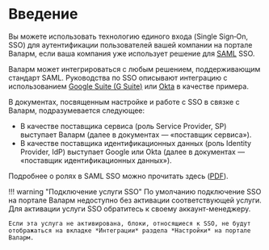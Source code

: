 [doc-admin-sso-gsuite]:     gsuite/overview.md
[doc-admin-sso-okta]:       okta/overview.md

[link-saml]:                https://wiki.oasis-open.org/security/FrontPage
[link-saml-sso-roles]:      https://www.oasis-open.org/committees/download.php/27819/sstc-saml-tech-overview-2.0-cd-02.pdf     


#   Введение

Вы можете использовать технологию единого входа (Single Sign‑On, SSO) для аутентификации пользователей вашей компании на портале Валарм, если ваша компания уже использует решение для [SAML][link-saml] SSO.

Валарм может интегрироваться с любым решением, поддерживающим стандарт SAML. Руководства по SSO описывают интеграцию с использованием [Google Suite (G Suite)][doc-admin-sso-gsuite] или [Okta][doc-admin-sso-okta] в качестве примера.

В документах, посвященным настройке и работе с SSO в связке с Валарм, подразумевается следующее:
*   В качестве поставщика сервиса (роль Service Provider, SP) выступает Валарм (далее в документах — «поставщик сервиса»).
*   В качестве поставщика идентификационных данных (роль Identity Provider, IdP) выступает Google или Okta (далее в документах — «поставщик идентификационных данных»).

Подробнее о ролях в SAML SSO можно прочитать здесь ([PDF][link-saml-sso-roles]).

!!! warning "Подключение услуги SSO"
    По умолчанию подключение SSO на портале Валарм недоступно без активации соответствующей услуги. Для активации услуги SSO обратитесь к своему аккаунт-менеджеру.
    
    Если эта услуга не активирована, блоки, относящиеся к SSO, не будут отображаться на вкладке *Интеграции* раздела *Настройки* на портале Валарм.